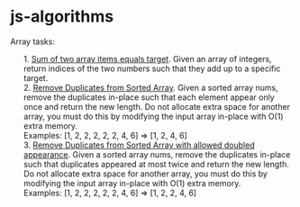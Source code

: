 <style type="text/css">
ul li {
    list-style-type: none;
}
</style>
# js-algorithms

Array tasks:
<ul>
    <li>1. <a href="./arrayTwoSum.js">Sum of two array items equals target</a>. <span>Given an array of integers, return    indices of the two numbers such that they add up to a specific target.</span>
    </li>

<li>2. <a href="./arrayRemoveDupSorted.js">Remove Duplicates from Sorted Array</a>. <span>Given a sorted array nums, remove the duplicates in-place such that each element appear only once and return the new length. Do not allocate extra space for another array, you must do this by modifying the input array in-place with O(1) extra memory.</span>
<div>Examples: [1, 2, 2, 2, 2, 2, 4, 6] => [1, 2, 4, 6]</div></li>

<li>3. <a href="./arrayRemoveDupSortedSevAppearance.js">Remove Duplicates from Sorted Array with allowed doubled appearance</a>. <span>Given a sorted array nums, remove the duplicates in-place such that duplicates appeared at most twice and return the new length. Do not allocate extra space for another array, you must do this by modifying the input array in-place with O(1) extra memory.</span>
<div>Examples: [1, 2, 2, 2, 2, 2, 4, 6] => [1, 2, 2, 4, 6]</div></li>
</ul>
